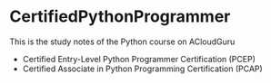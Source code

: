 # CertifiedPythonProgrammer
This is the study notes of the Python course on ACloudGuru

* Certified Entry-Level Python Programmer Certification (PCEP)
* Certified Associate in Python Programming Certification (PCAP)
